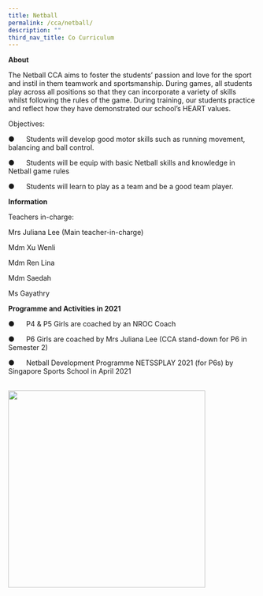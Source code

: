 ```yaml
---
title: Netball
permalink: /cca/netball/
description: ""
third_nav_title: Co Curriculum
---
```

**About**

The Netball CCA aims to foster the students’ passion and love for the sport and instil in them teamwork and sportsmanship. During games, all students play across all positions so that they can incorporate a variety of skills whilst following the rules of the game. During training, our students practice and reflect how they have demonstrated our school’s HEART values.

Objectives:

●&nbsp;&nbsp;&nbsp;&nbsp;&nbsp;&nbsp;Students will develop good motor skills such as running movement, balancing and ball control.

●&nbsp;&nbsp;&nbsp;&nbsp;&nbsp;&nbsp;Students will be equip with basic Netball skills and knowledge in Netball game rules

●&nbsp;&nbsp;&nbsp;&nbsp;&nbsp;&nbsp;Students will learn to play as a team and be a good team player.

**Information**  

Teachers in-charge:

Mrs Juliana Lee (Main teacher-in-charge)

Mdm Xu Wenli

Mdm Ren Lina

Mdm Saedah

Ms Gayathry

  

**Programme and Activities in 2021**

●&nbsp;&nbsp;&nbsp;&nbsp;&nbsp;&nbsp;P4 &amp; P5 Girls are coached by an NROC Coach

●&nbsp;&nbsp;&nbsp;&nbsp;&nbsp;&nbsp;P6 Girls are coached by Mrs Juliana Lee (CCA stand-down for P6 in Semester 2)

●&nbsp;&nbsp;&nbsp;&nbsp;&nbsp;&nbsp;Netball Development Programme NETSSPLAY 2021 (for P6s) by Singapore Sports School in April 2021

<br>
<img src="/images/netball1.png" style="width:400px">
<br>